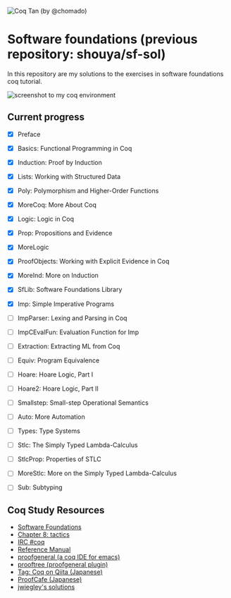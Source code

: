 ![Coq Tan (by @chomado)](https://shouya.github.io/thinking-dumps/software-foundations/coq-tan.png)

# Software foundations (previous repository: shouya/sf-sol)

In this repository are my solutions to the exercises in software
foundations coq tutorial.

![screenshot to my coq environment](https://shouya.github.io/thinking-dumps/software-foundations/screenshot.png)


## Current progress

- [X] Preface
- [X] Basics:        Functional Programming in Coq
- [X] Induction:     Proof by Induction
- [X] Lists:         Working with Structured Data
- [X] Poly:          Polymorphism and Higher-Order Functions
- [X] MoreCoq:       More About Coq
- [X] Logic:         Logic in Coq
- [X] Prop:          Propositions and Evidence
- [X] MoreLogic
- [X] ProofObjects:  Working with Explicit Evidence in Coq
- [X] MoreInd:       More on Induction
- [X] SfLib:         Software Foundations Library
- [X] Imp:           Simple Imperative Programs
- [ ] ImpParser:     Lexing and Parsing in Coq
- [ ] ImpCEvalFun:   Evaluation Function for Imp
- [ ] Extraction:    Extracting ML from Coq
- [ ] Equiv:         Program Equivalence
- [ ] Hoare:         Hoare Logic, Part I
- [ ] Hoare2:        Hoare Logic, Part II
- [ ] Smallstep:     Small-step Operational Semantics
- [ ] Auto:          More Automation
- [ ] Types:         Type Systems
- [ ] Stlc:          The Simply Typed Lambda-Calculus
- [ ] StlcProp:      Properties of STLC
- [ ] MoreStlc:      More on the Simply Typed Lambda-Calculus
- [ ] Sub:           Subtyping


## Coq Study Resources

- [Software Foundations](http://www.cis.upenn.edu/~bcpierce/sf/current/index.html)
- [Chapter 8: tactics](http://coq.inria.fr/distrib/current/refman/Reference-Manual010.html)
- [IRC #coq](http://webchat.freenode.net/?channels=%23coq&uio=Mj10cnVlJjM9ZmFsc2UmOT10cnVlJjEwPXRydWU76)
- [Reference Manual](http://coq.inria.fr/distrib/current/refman/toc.html)
- [proofgeneral (a coq IDE for emacs)](http://pldev.blogspot.jp/2012/01/getting-started-with-coq-and-proof.html)
- [prooftree (proofgeneral plugin)](http://askra.de/software/prooftree/)
- [Tag: Coq on Qiita (Japanese)](http://qiita.com/tags/coq)
- [ProofCafe (Japanese)](http://proofcafe.org/)
- [jwiegley's solutions](https://github.com/jwiegley/software-foundations)
